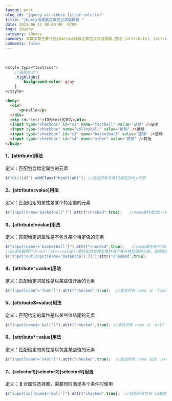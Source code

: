 ```yaml
---
layout: post
blog_id: "jquery-attribute-filter-selector"
title: "jQuery选择器之属性过滤选择器 "
date: 2015-06-11 00:00:00 -0700
tags: jQuery
category: jQuery
summary: 本篇文章主要介绍jQuery选择器之属性过滤选择器,包括:[attribute]、[attribute=value]、[attribute!=value]、[attribute^=value]...
comments: false
---
```

<br>

```css
<style type="text/css">  
	/*高亮显示*/  
	.highlight{     
		background-color: gray  
	}  
</style>  
```

```html
<body>  
  <div>  
	  <p>Hello</p>  
  </div>  
  <div id="test">ID为test的DIV</div>  
  <input type="checkbox" id="s1" name="football" value="足球" />足球  
  <input type="checkbox" name="volleyball" value="排球" />排球  
  <input type="checkbox" id="s3" name="basketball" value="篮球" />篮球  
  <input type="checkbox" id="s4" name="other" value="其他" />其他  
</body>  
```

#### 1、[attribute]用法

定义：匹配包含给定属性的元素

```js
$("div[id]").addClass("highlight"); //查找所有含有ID属性的div元素
```

#### 2、[attribute=value]用法

定义：匹配给定的属性是某个特定值的元素

```js
$("input[name='basketball']").attr("checked",true);   //name属性值为basketball的input元素选中
```

#### 3、[attribute!=value]用法

定义：匹配给定的属性是不包含某个特定值的元素

```js
$("input[name!='basketball']").attr("checked",true);   //name属性值不为basketball的input元素选中   
//此选择器等价于:not([attr=value])要匹配含有特定属性但不等于特定值的元素，请使用[attr]:not([attr=value])  
$("input:not(input[name='basketball'])").attr("checked",true); 
```

#### 4、[attribute^=value]用法

定义：匹配给定的属性是以某些值开始的元素

```js
$("input[name^='foot']").attr("checked",true);  //查找所有 name 以 'foot' 开始的 input 元素
```

#### 5、[attribute$=value]用法

定义：匹配给定的属性是以某些值结尾的元素

```js
$("input[name$='ball']").attr("checked",true); //查找所有 name 以 'ball' 结尾的 input 元素  
```

#### 6、[attribute*=value]用法

定义：匹配给定的属性是以包含某些值的元素

```js
$("input[name*='sket']").attr("checked",true);  //查找所有 name 包含 'sket' 的 input 元素 
```

#### 7、[selector1][selector2][selectorN]用法

定义：复合属性选择器，需要同时满足多个条件时使用

```js
$("input[id][name$='ball']").attr("checked",true);  //找到所有含有 id属性，并且它的 name属性是以 ball结尾的  
```	

<br>